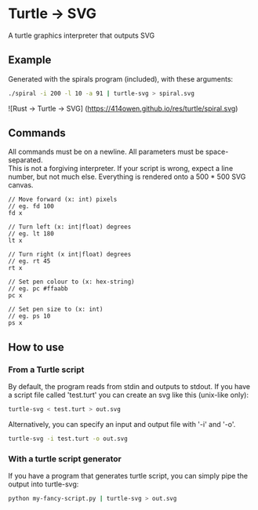 # Turtle -> SVG

A turtle graphics interpreter that outputs SVG

## Example

Generated with the spirals program (included), with these arguments:

```bash
./spiral -i 200 -l 10 -a 91 | turtle-svg > spiral.svg
```

![Rust -> Turtle -> SVG]
(https://414owen.github.io/res/turtle/spiral.svg)

## Commands

All commands must be on a newline. All parameters must be space-separated.  
This is not a forgiving interpreter. If your script is wrong, expect a line  
number, but not much else. Everything is rendered onto a 500 * 500 SVG canvas.  

```
// Move forward (x: int) pixels
// eg. fd 100
fd x

// Turn left (x: int|float) degrees
// eg. lt 180
lt x

// Turn right (x int|float) degrees
// eg. rt 45
rt x

// Set pen colour to (x: hex-string)
// eg. pc #ffaabb
pc x

// Set pen size to (x: int)
// eg. ps 10
ps x
```

## How to use

### From a Turtle script

By default, the program reads from stdin and outputs to stdout. If you have a
script file called 'test.turt' you can create an svg like this (unix-like
only):

```bash
turtle-svg < test.turt > out.svg
```

Alternatively, you can specify an input and output file with '-i' and '-o'.

```bash
turtle-svg -i test.turt -o out.svg
```

### With a turtle script generator

If you have a program that generates turtle script, you can simply pipe the
output into turtle-svg:

```bash
python my-fancy-script.py | turtle-svg > out.svg
```
